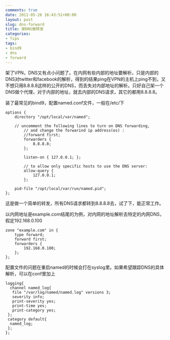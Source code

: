 ```yaml
---
comments: true
date: 2011-05-26 16:43:51+00:00
layout: post
slug: dns-forward
title: 架DNS做转发
categories:
- Tips
tags:
- bind9
- dns
- forward
---
```


架了VPN，DNS又有点小问题了。在内网有些内部的地址要解析，只是内部的DNS对twitter和facebook的解析，得到的结果ping在VPN的主机上ping不到，又不想只用8.8.8.8这样的公开的DNS，而丢失对内部地址的解析。只好自己架一个DNS做个代理，对于内部的地址，就去内部的DNS请求，其它的都用8.8.8.8。

装了最常见的bind9，配置named.conf文件，一般在/etc/下

    
    
    options {
        directory "/opt/local/var/named";
    
        // uncomment the following lines to turn on DNS forwarding,
            // and change the forwarind ip address(es) :
            //forward first;
            forwarders {
                8.8.8.8;
            };  
    
            listen-on { 127.0.0.1; };
    
            // to allow only specific hosts to use the DNS server:
            allow-query {
                127.0.0.1;
            };  
        
        pid-file "/opt/local/var/run/named.pid";
    };
    


这是做一个简单的转发，所有DNS请求都转到8.8.8.8去，试了下，能正常工作。

以内网地址是example.com结尾的为例，对内网的地址解析去特定的内网DNS，假定192.168.0.100

    
    
    zone "example.com" in {
        type forward;
        forward first;
        forwarders {
            192.168.0.100;
        };
    };
    



配置文件的问题在重启named的时候会打在syslog里。如果希望跟踪DNS的具体解析，可以在conf里加上

    
    
    logging{
      channel named_log{
       file "/var/log/named/named.log" versions 3;
       severity info;
       print-severity yes;
       print-time yes;
       print-category yes;
     };
     category default{
      named_log;
     };
    };
    
